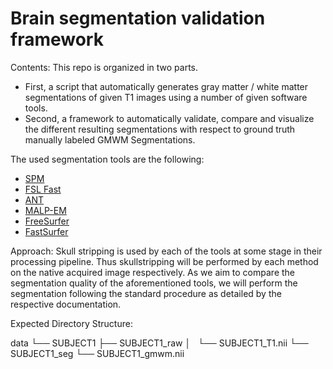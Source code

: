 # Brain segmentation validation framework

Contents:
This repo is organized in two parts.

- First, a script that automatically generates gray matter / white matter segmentations of given T1 images using a number of given software tools.
- Second, a framework to automatically validate, compare and visualize the different resulting segmentations with respect to ground truth manually labeled GMWM Segmentations.

The used segmentation tools are the following:

- [SPM](https://www.fil.ion.ucl.ac.uk/spm/software/spm12/)
- [FSL Fast](https://www.fil.ion.ucl.ac.uk/spm/software/spm12/)
- [ANT](http://stnava.github.io/ANTs/)
- [MALP-EM](http://stnava.github.io/ANTs/)
- [FreeSurfer](https://surfer.nmr.mgh.harvard.edu/)
- [FastSurfer](https://surfer.nmr.mgh.harvard.edu/)


Approach:
Skull stripping is used by each of the tools at some stage in their processing pipeline.
Thus skullstripping will be performed by each method on the native acquired image respectively.
As we aim to compare the segmentation quality of the aforementioned tools, we will perform the segmentation following the standard procedure as detailed by the respective documentation.

Expected Directory Structure:

data
└── SUBJECT1
    ├── SUBJECT1_raw
    │   └── SUBJECT1_T1.nii
    └── SUBJECT1_seg
        └── SUBJECT1_gmwm.nii


